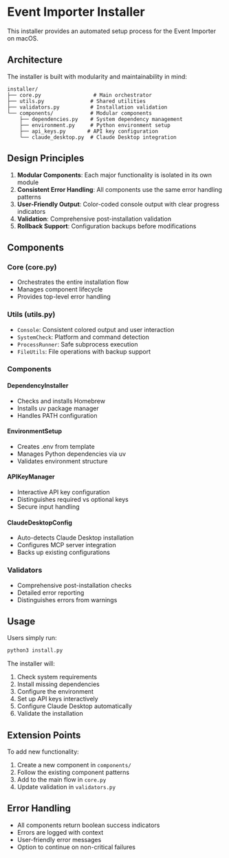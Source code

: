 # Event Importer Installer

This installer provides an automated setup process for the Event Importer on macOS.

## Architecture

The installer is built with modularity and maintainability in mind:

```
installer/
├── core.py                 # Main orchestrator
├── utils.py               # Shared utilities
├── validators.py          # Installation validation
└── components/            # Modular components
    ├── dependencies.py    # System dependency management
    ├── environment.py     # Python environment setup
    ├── api_keys.py       # API key configuration
    └── claude_desktop.py  # Claude Desktop integration
```

## Design Principles

1. **Modular Components**: Each major functionality is isolated in its own module
2. **Consistent Error Handling**: All components use the same error handling patterns
3. **User-Friendly Output**: Color-coded console output with clear progress indicators
4. **Validation**: Comprehensive post-installation validation
5. **Rollback Support**: Configuration backups before modifications

## Components

### Core (core.py)
- Orchestrates the entire installation flow
- Manages component lifecycle
- Provides top-level error handling

### Utils (utils.py)
- `Console`: Consistent colored output and user interaction
- `SystemCheck`: Platform and command detection
- `ProcessRunner`: Safe subprocess execution
- `FileUtils`: File operations with backup support

### Components

#### DependencyInstaller
- Checks and installs Homebrew
- Installs uv package manager
- Handles PATH configuration

#### EnvironmentSetup
- Creates .env from template
- Manages Python dependencies via uv
- Validates environment structure

#### APIKeyManager
- Interactive API key configuration
- Distinguishes required vs optional keys
- Secure input handling

#### ClaudeDesktopConfig
- Auto-detects Claude Desktop installation
- Configures MCP server integration
- Backs up existing configurations

### Validators
- Comprehensive post-installation checks
- Detailed error reporting
- Distinguishes errors from warnings

## Usage

Users simply run:
```bash
python3 install.py
```

The installer will:
1. Check system requirements
2. Install missing dependencies
3. Configure the environment
4. Set up API keys interactively
5. Configure Claude Desktop automatically
6. Validate the installation

## Extension Points

To add new functionality:

1. Create a new component in `components/`
2. Follow the existing component patterns
3. Add to the main flow in `core.py`
4. Update validation in `validators.py`

## Error Handling

- All components return boolean success indicators
- Errors are logged with context
- User-friendly error messages
- Option to continue on non-critical failures
